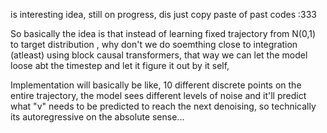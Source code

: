 is interesting idea, still on progress, dis just copy paste of past codes :333

So basically the idea is that instead of learning fixed trajectory from N(0,1) to target distribution , why don't we do soemthing close to integration (atleast) using block causal transformers, that way we can let the model loose abt the timestep and let it figure it out by it self, 

Implementation will basically be like, 10 different discrete points on the entire trajectory, the model sees different levels of noise and it'll predict what "v" needs to be predicted to reach the next denoising, so technically its autoregressive on the absolute sense...